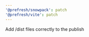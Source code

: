 ```yaml
---
'@prefresh/snowpack': patch
'@prefresh/vite': patch
---
```


Add /dist files correctly to the publish
